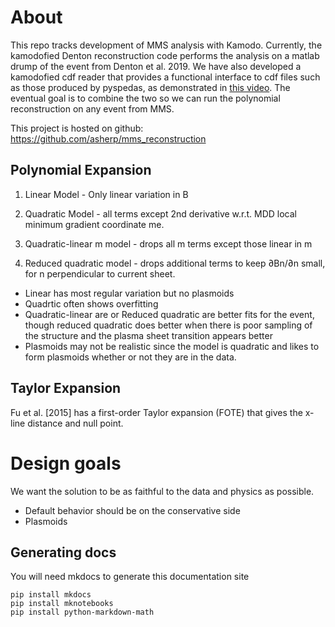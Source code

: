 # About

This repo tracks development of MMS analysis with Kamodo. Currently, the kamodofied Denton reconstruction code performs
the analysis on a matlab drump of the event from Denton et al. 2019. We have also developed a kamodofied cdf
reader that provides a functional interface to cdf files such as those produced by pyspedas, as demonstrated
in [this video](https://www.youtube.com/watch?v=g5Ftm0H_7yc). The eventual goal is to combine the two
so we can run the polynomial reconstruction on any event from MMS.

This project is hosted on github: https://github.com/asherp/mms_reconstruction

## Polynomial Expansion

1. Linear Model - Only linear variation in B

2. Quadratic Model - all terms except 2nd derivative w.r.t. MDD local minimum gradient coordinate me.

3. Quadratic-linear m model - drops all m terms except those linear in m

4. Reduced quadratic model - drops additional terms to keep ∂Bn/∂n small, for n perpendicular to current sheet.


* Linear has most regular variation but no plasmoids
* Quadrtic often shows overfitting
* Quadratic-linear are or Reduced quadratic are better fits for the event, though reduced quadratic does better when there is poor sampling of the structure and the plasma sheet transition appears better
* Plasmoids may not be realistic since the model is quadratic and likes to form plasmoids whether or not they are in the data.

## Taylor Expansion

Fu et al. [2015] has a first-order Taylor expansion (FOTE) that gives the x-line distance and null point. 

# Design goals

We want the solution to be as faithful to the data and physics as possible.

* Default behavior should be on the conservative side
* Plasmoids


## Generating docs

You will need mkdocs to generate this documentation site

	pip install mkdocs
	pip install mknotebooks
	pip install python-markdown-math